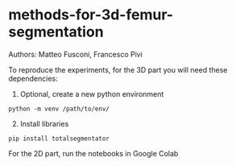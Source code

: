 # methods-for-3d-femur-segmentation

Authors: Matteo Fusconi, Francesco Pivi

To reproduce the experiments, for the 3D part you will need these dependencies:

1. Optional, create a new python environment
```
python -m venv /path/to/env/
```

2. Install libraries

```
pip install totalsegmentator
```

For the 2D part, run the notebooks in Google Colab
